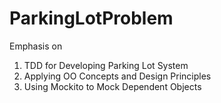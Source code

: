 # ParkingLotProblem
Emphasis on 
1. TDD for Developing Parking Lot System
2. Applying OO Concepts and Design Principles
3. Using Mockito to Mock Dependent Objects
